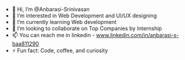 - 👋 Hi, I’m @Anbarasi-Srinivasan
- 👀 I’m interested in Web Development and UI/UX designing
- 🌱 I’m currently learning Web development
- 💞️ I’m looking to collaborate on Top Companies by Internship
- 📫 You can reach me in linkedin - www.linkedin.com/in/anbarasi-s-baa811290
- ⚡ Fun fact: Code, coffee, and curiosity

<!---
Anbarasi-Srinivasan/Anbarasi-Srinivasan is a ✨ special ✨ repository because its `README.md` (this file) appears on your GitHub profile.
You can click the Preview link to take a look at your changes.
--->
